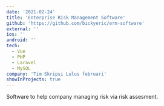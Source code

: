 ```yaml
---
date: '2021-02-24'
title: 'Enterprise Risk Management Software'
github: 'https://github.com/bickyeric/erm-software'
external: ''
ios: ''
android: ''
tech:
  - Vue
  - PHP
  - Laravel
  - MySQL
company: 'Tim Skripsi Lulus februari'
showInProjects: true
---
```


Software to help company managing risk via risk assesment.
